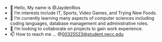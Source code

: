 - 👋 Hello, My name is @JaydenRios
- 👀 I’m interests include IT, Sports, Video Games, and Trying New Foods.
- 🌱 I’m currently learning many aspects of computer sciences including coding languages, database management and administrative roles. 
- 💞️ I’m looking to collaborate on projects to gain work experience.
- 📫 How to reach me ... @00325523@student.necc.edu

<!---
JaydenRios/JaydenRios is a ✨ special ✨ repository because its `README.md` (this file) appears on your GitHub profile.
You can click the Preview link to take a look at your changes.
--->
